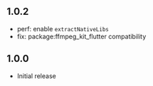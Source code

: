 ## 1.0.2

- perf: enable `extractNativeLibs`
- fix: package:ffmpeg_kit_flutter compatibility

## 1.0.0

- Initial release
